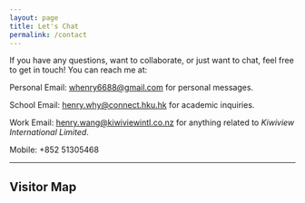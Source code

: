 ```yaml
---
layout: page
title: Let's Chat
permalink: /contact
---
```


<p>If you have any questions, want to collaborate, or just want to chat, feel free to get in touch! You can reach me at:</p>

<p><i class="fa fa-user" aria-hidden="true"></i> Personal Email: <a href="mailto:whenry6688@gmail.com">whenry6688@gmail.com</a> for personal messages.</p>

<p><i class="fa fa-graduation-cap" aria-hidden="true"></i> School Email: <a href="mailto:henry.why@connect.hku.hk">henry.why@connect.hku.hk</a> for academic inquiries.</p>

<p><i class="fa fa-briefcase" aria-hidden="true"></i> Work Email: <a href="mailto:henry.wang@kiwiviewintl.co.nz">henry.wang@kiwiviewintl.co.nz</a> for anything related to <em>Kiwiview International Limited</em>.</p>

<p><a><i class="fa fa-phone" aria-hidden="true"></i></a> Mobile: +852 51305468</p>

---

<h2>Visitor Map</h2>

<div class='visitormap'>
</div>